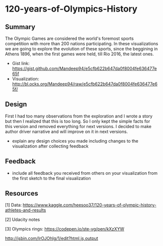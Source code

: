 # 120-years-of-Olympics-History

## Summary
  The Olympic Games are considered the world's foremost sports competition with more than 200 nations participating. In these visualizations we are going to explore the evolution of these sports, since the beggining in Athens 1896, when the first games were held, till Rio 2016, the latest ones.
 - Gist link: https://gist.github.com/Mandeep94/e5cfb622b647da0f8004fe636477e65f
 - Visualization: http://bl.ocks.org/Mandeep94/raw/e5cfb622b647da0f8004fe636477e65f/

## Design 
  First I had too many observations from the exploration and I wrote a story but then I realized that this is too long. So I only kept the simple facts for this version and removed everything for next versions. I decided to make author driver narrative and will improve on it in next versions.
- explain any design choices you made including changes to the visualization after collecting feedback

## Feedback
- include all feedback you received from others on your visualization from the first sketch to the final visualization

## Resources 

[1] Data: https://www.kaggle.com/heesoo37/120-years-of-olympic-history-athletes-and-results

[2] Udacity notes

[3] Olympics rings: https://codepen.io/ste-vg/pen/kXzXYW

http://jsbin.com/IrOJOhIg/1/edit?html,js,output
